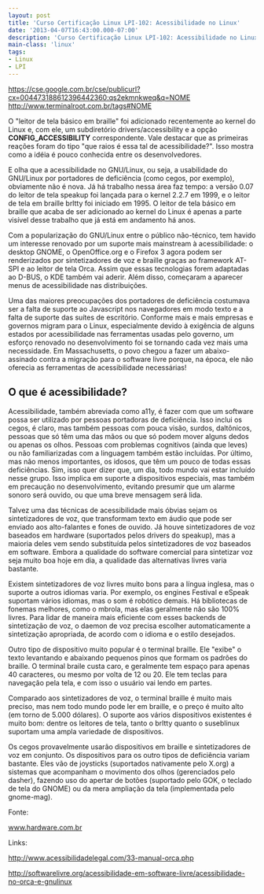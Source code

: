 ```yaml
---
layout: post
title: 'Curso Certificação Linux LPI-102: Acessibilidade no Linux'
date: '2013-04-07T16:43:00.000-07:00'
description: 'Curso Certificação Linux LPI-102: Acessibilidade no Linux'
main-class: 'linux'
tags:
- Linux
- LPI
---
```


https://cse.google.com.br/cse/publicurl?cx=004473188612396442360:qs2ekmnkweq&q=NOME
http://www.terminalroot.com.br/tags#NOME


O "leitor de tela básico em braille" foi adicionado recentemente ao kernel do Linux e, com ele, um subdiretório drivers/accessibility e a opção __CONFIG_ACCESSIBILITY__ correspondente. Vale destacar que as primeiras reações foram do tipo "que raios é essa tal de acessibilidade?". Isso mostra como a idéia é pouco conhecida entre os desenvolvedores.

E olha que a acessibilidade no GNU/Linux, ou seja, a usabilidade do GNU/Linux por portadores de deficiência (como cegos, por exemplo), obviamente não é nova. Já há trabalho nessa área faz tempo: a versão 0.07 do leitor de tela speakup foi lançada para o kernel 2.2.7 em 1999, e o leitor de tela em braille brltty foi iniciado em 1995. O leitor de tela básico em braille que acaba de ser adicionado ao kernel do Linux é apenas a parte visível desse trabalho que já está em andamento há anos.

Com a popularização do GNU/Linux entre o público não-técnico, tem havido um interesse renovado por um suporte mais mainstream à acessibilidade: o desktop GNOME, o OpenOffice.org e o Firefox 3 agora podem ser renderizados por sintetizadores de voz e braille graças ao framework AT-SPI e ao leitor de tela Orca. Assim que essas tecnologias forem adaptadas ao D-BUS, o KDE também vai aderir. Além disso, começaram a aparecer menus de acessibilidade nas distribuições.

Uma das maiores preocupações dos portadores de deficiência costumava ser a falta de suporte ao Javascript nos navegadores em modo texto e a falta de suporte das suítes de escritório. Conforme mais e mais empresas e governos migram para o Linux, especialmente devido à exigência de alguns estados por acessibilidade nas ferramentas usadas pelo governo, um esforço renovado no desenvolvimento foi se tornando cada vez mais uma necessidade. Em Massachusetts, o povo chegou a fazer um abaixo-assinado contra a migração para o software livre porque, na época, ele não oferecia as ferramentas de acessibilidade necessárias!

## O que é acessibilidade?

 Acessibilidade, também abreviada como a11y, é fazer com que um software possa ser utilizado por pessoas portadoras de deficiência. Isso inclui os cegos, é claro, mas também pessoas com pouca visão, surdos, daltônicos, pessoas que só têm uma das mãos ou que só podem mover alguns dedos ou apenas os olhos. Pessoas com problemas cognitivos (ainda que leves) ou não familiarizadas com a linguagem também estão incluídas. Por último, mas não menos importantes, os idosos, que têm um pouco de todas essas deficiências. Sim, isso quer dizer que, um dia, todo mundo vai estar incluído nesse grupo. Isso implica em suporte a dispositivos especiais, mas também em precaução no desenvolvimento, evitando presumir que um alarme sonoro será ouvido, ou que uma breve mensagem será lida.
 
 
Talvez uma das técnicas de acessibilidade mais óbvias sejam os sintetizadores de voz, que transformam texto em áudio que pode ser enviado aos alto-falantes e fones de ouvido. Já houve sintetizadores de voz baseados em hardware (suportados pelos drivers do speakup), mas a maioria deles vem sendo substituída pelos sintetizadores de voz baseados em software. Embora a qualidade do software comercial para sintetizar voz seja muito boa hoje em dia, a qualidade das alternativas livres varia bastante. 

Existem sintetizadores de voz livres muito bons para a língua inglesa, mas o suporte a outros idiomas varia. Por exemplo, os engines Festival e eSpeak suportam vários idiomas, mas o som é robótico demais. Há bibliotecas de fonemas melhores, como o mbrola, mas elas geralmente não são 100% livres. Para lidar de maneira mais eficiente com esses backends de sintetização de voz, o daemon de voz precisa escolher automaticamente a sintetização apropriada, de acordo com o idioma e o estilo desejados.


Outro tipo de dispositivo muito popular é o terminal braille. Ele "exibe" o texto levantando e abaixando pequenos pinos que formam os padrões do braille. O terminal braile custa caro, e geralmente tem espaço para apenas 40 caracteres, ou mesmo por volta de 12 ou 20. Ele tem teclas para navegação pela tela, e com isso o usuário vai lendo em partes.

Comparado aos sintetizadores de voz, o terminal braille é muito mais preciso, mas nem todo mundo pode ler em braille, e o preço é muito alto (em torno de 5.000 dólares). O suporte aos vários dispositivos existentes é muito bom: dentre os leitores de tela, tanto o brltty quanto o suseblinux suportam uma ampla variedade de dispositivos.


Os cegos provavelmente usarão dispositivos em braille e sintetizadores de voz em conjunto. Os dispositivos para os outro tipos de deficiência variam bastante. Eles vão de joysticks (suportados nativamente pelo X.org) a sistemas que acompanham o movimento dos olhos (gerenciados pelo dasher), fazendo uso do apertar de botões (suportado pelo GOK, o teclado de tela do GNOME) ou da mera ampliação da tela (implementada pelo gnome-mag).


Fonte: 

www.hardware.com.br
 
Links: 

http://www.acessibilidadelegal.com/33-manual-orca.php

http://softwarelivre.org/acessibilidade-em-software-livre/acessibilidade-no-orca-e-gnulinux

